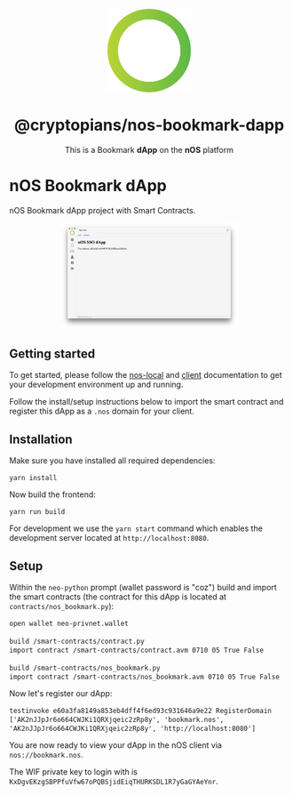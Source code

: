 <p align="center">
  <img src="./docs/images/logo.png" width="150px" height="auto" /> 
</p>

<h1 align="center">@cryptopians/nos-bookmark-dapp</h1>

<p align="center">
  This is a Bookmark <strong>dApp</strong> on the <strong>nOS</strong> platform
</p>

# nOS Bookmark dApp

nOS Bookmark dApp project with Smart Contracts.

<p align="center">
  <img src="./docs/images/screenshot.png" width="320px" height="auto" /> 
</p>

## Getting started

To get started, please follow the [nos-local](https://github.com/nos/nos-local)
and [client](https://github.com/nos/client) documentation to get your
development environment up and running.

Follow the install/setup instructions below to import the smart contract and register
this dApp as a `.nos` domain for your client.

## Installation

Make sure you have installed all required dependencies:

```
yarn install
```

Now build the frontend:

```
yarn run build
```

For development we use the `yarn start` command which enables the development
server located at `http://localhost:8080`.

## Setup

Within the `neo-python` prompt (wallet password is "coz") build and import the
smart contracts (the contract for this dApp is located at `contracts/nos_bookmark.py`):

```
open wallet neo-privnet.wallet

build /smart-contracts/contract.py
import contract /smart-contracts/contract.avm 0710 05 True False

build /smart-contracts/nos_bookmark.py
import contract /smart-contracts/nos_bookmark.avm 0710 05 True False
```

Now let's register our dApp:

```
testinvoke e60a3fa8149a853eb4dff4f6ed93c931646a9e22 RegisterDomain ['AK2nJJpJr6o664CWJKi1QRXjqeic2zRp8y', 'bookmark.nos', 'AK2nJJpJr6o664CWJKi1QRXjqeic2zRp8y', 'http://localhost:8080']
```

You are now ready to view your dApp in the nOS client via `nos://bookmark.nos`.

The WIF private key to login with is `KxDgvEKzgSBPPfuVfw67oPQBSjidEiqTHURKSDL1R7yGaGYAeYnr`.
